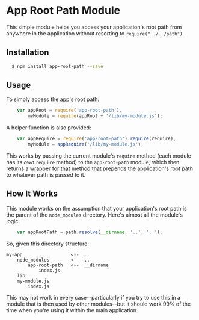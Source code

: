 # App Root Path Module

This simple module helps you access your application's root path from anywhere in the application without resorting to `require("../../path")`.

## Installation

``` bash
  $ npm install app-root-path --save
```

## Usage

To simply access the app's root path:

``` js
    var appRoot = require('app-root-path'),
        myModule = require(appRoot + '/lib/my-module.js');
```

A helper function is also provided:

``` js
    var appRequire = require('app-root-path').require(require),
        myModule = appRequire('/lib/my-module.js');
```

This works by passing the current module's `require` method (each module has its *own* `require` method) to the `app-root-path` module, which then returns a wrapper for that method that prepends the application's root path to whatever path is passed to it.

## How It Works

This module works on the assumption that your application's root path is the parent of the `node_modules` directory.  Here's almost all the module's logic:

``` js
    var appRootPath = path.resolve(__dirname, '..', '..');
```

So, given this directory structure:

    my-app                  <--  ..
        node_modules        <--  ..
            app-root-path   <--  __dirname
                index.js
        lib
        my-module.js
            index.js

This may not work in every case--particularly if you try to use this in a module that is then used by other modules--but it should work 99% of the time when you're using it within the main application.

